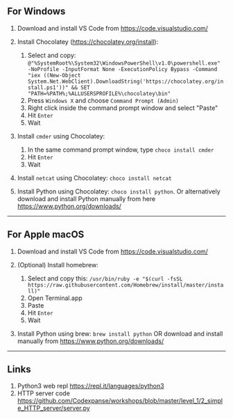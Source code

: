 ## For Windows

1. Download and install VS Code from https://code.visualstudio.com/

1. Install Chocolatey (https://chocolatey.org/install):
    1. Select and copy: `@"%SystemRoot%\System32\WindowsPowerShell\v1.0\powershell.exe" -NoProfile -InputFormat None -ExecutionPolicy Bypass -Command "iex ((New-Object System.Net.WebClient).DownloadString('https://chocolatey.org/install.ps1'))" && SET "PATH=%PATH%;%ALLUSERSPROFILE%\chocolatey\bin"`
    1. Press `Windows X` and choose `Command Prompt (Admin)`
    1. Right click inside the command prompt window and select "Paste"
    1. Hit `Enter`
    1. Wait

1. Install `cmder` using Chocolatey:
    1. In the same command prompt window, type `choco install cmder` 
    1. Hit `Enter`
    1. Wait
    
1. Install `netcat` using Chocolatey: `choco install netcat` 
    
1. Install Python using Chocolatey: `choco install python`. Or alternatively download and install Python manually from here https://www.python.org/downloads/

---

## For Apple macOS

1. Download and install VS Code from https://code.visualstudio.com/

1. (Optional) Install homebrew:
    1. Select and copy this: `/usr/bin/ruby -e "$(curl -fsSL https://raw.githubusercontent.com/Homebrew/install/master/install)"`
    1. Open Terminal.app
    1. Paste
    1. Hit `Enter`
    1. Wait
    
1. Install Python using brew: `brew install python` OR download and install manually from https://www.python.org/downloads/

---

## Links

1. Python3 web repl https://repl.it/languages/python3
2. HTTP server code https://github.com/Codexpanse/workshops/blob/master/level_1/2_simple_HTTP_server/server.py
